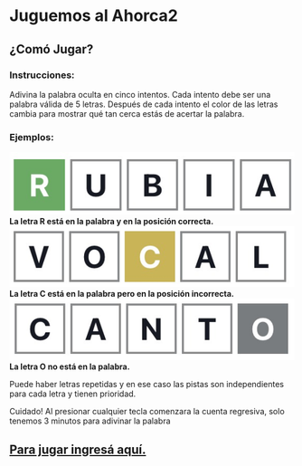 # Juguemos al Ahorca2

## ¿Comó Jugar?

### Instrucciones:

Adivina la palabra oculta en cinco intentos.
Cada intento debe ser una palabra válida de 5 letras.
Después de cada intento el color de las letras cambia para mostrar qué tan cerca estás de acertar la palabra.

### Ejemplos:

<img src="./assets/images/example1.jpeg" alt="Ejemplo 1">
<b>La letra R está en la palabra y en la posición correcta.</b>

<br>

<img src="./assets/images/example2.jpeg" alt="Ejemplo 2">
<b>La letra C está en la palabra pero en la posición incorrecta.</b>

<br>

<img src="./assets/images/example3.jpeg" alt="Ejemplo 3">
<b>La letra O no está en la palabra.</b>

<br>

Puede haber letras repetidas y en ese caso las pistas son independientes para cada letra y tienen prioridad.

Cuidado! Al presionar cualquier tecla comenzara la cuenta regresiva, solo tenemos 3 minutos para adivinar la palabra

## <a href="https://ignacioaristo.github.io/wordle-uai/">Para jugar ingresá aquí.</a>
